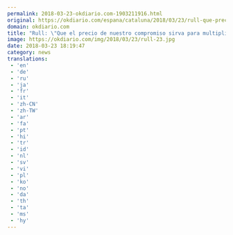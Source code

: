 ```yaml
---
permalink: 2018-03-23-okdiario.com-1903211916.html
original: https://okdiario.com/espana/cataluna/2018/03/23/rull-que-precio-nuestro-compromiso-sirva-multiplicar-todos-2013846
domain: okdiario.com
title: "Rull: \"Que el precio de nuestro compromiso sirva para multiplicar el de todos""
image: https://okdiario.com/img/2018/03/23/rull-23.jpg
date: 2018-03-23 18:19:47
category: news
translations: 
 - 'en'
 - 'de'
 - 'ru'
 - 'ja'
 - 'fr'
 - 'it'
 - 'zh-CN'
 - 'zh-TW'
 - 'ar'
 - 'fa'
 - 'pt'
 - 'hi'
 - 'tr'
 - 'id'
 - 'nl'
 - 'sv'
 - 'vi'
 - 'pl'
 - 'ko'
 - 'no'
 - 'da'
 - 'th'
 - 'ta'
 - 'ms'
 - 'hy'
---
```


